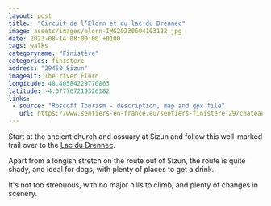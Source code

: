 ```yaml
---
layout: post
title:  "Circuit de l’Elorn et du lac du Drennec"
image: assets/images/elorn-IMG20230604103122.jpg
date: 2023-08-14 08:00:00 +0100
tags: walks
categoryname: "Finistère"
categories: finistere
address: "29450 Sizun"
imagealt: The river Élorn
longitude: 48.40584229770863
latitude: -4.077767219326182
links:
 - source: "Roscoff Tourism - description, map and gpx file"
   url: https://www.sentiers-en-france.eu/sentiers-finistere-29/chateaulin/sentier-circuit-du-vieux-bourg-pont-de-buis-les-quimerch
---
```

Start at the ancient church and ossuary at Sizun and follow this well-marked trail over to the [Lac du Drennec](https://nestledinbrittany.org.uk/finist%C3%A8re/lac-du-drennec).

Apart from a longish stretch on the route out of Sizun, the route is quite shady, and ideal for dogs, with plenty of places to get a drink.

It's not too strenuous, with no major hills to climb, and plenty of changes in scenery.
